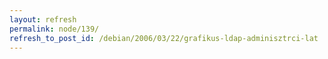 ```yaml
---
layout: refresh
permalink: node/139/
refresh_to_post_id: /debian/2006/03/22/grafikus-ldap-adminisztrci-lat
---
```

